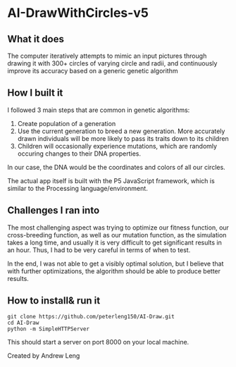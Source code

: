 # AI-DrawWithCircles-v5

## What it does

The computer iteratively attempts to mimic an input pictures through drawing it with 300+ circles of varying circle and radii, and continuously improve its accuracy based on a generic genetic algorithm

## How I built it

I followed 3 main steps that are common in genetic algorithms:
1. Create population of a generation
2. Use the current generation to breed a new generation. More accurately drawn individuals will be more likely to pass its traits down to its children
3. Children will occasionally experience mutations, which are randomly occuring changes to their DNA properties.

In our case, the DNA would be the coordinates and colors of all our circles.

The actual app itself is built with the P5 JavaScript framework, which is similar to the Processing language/environment.

## Challenges I ran into
The most challenging aspect was trying to optimize our fitness function, our cross-breeding function, as well as our mutation function, as the simulation takes a long time, and usually it is very difficult to get significant results in an hour. Thus, I had to be very careful in terms of when to test.

In the end, I was not able to get a visibly optimal solution, but I believe that with further optimizations, the algorithm should be able to produce better results.

## How to install& run it 
```
git clone https://github.com/peterleng150/AI-Draw.git
cd AI-Draw
python -m SimpleHTTPServer
```
This should start a server on port 8000 on your local machine.

Created by Andrew Leng
